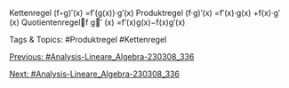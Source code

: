 Kettenregel (f◦g)′(x) =f′(g(x))·g′(x)
Produktregel (f·g)′(x) =f′(x)·g(x) +f(x)·g′(x)
Quotientenregelf
g′
(x) =f′(x)g(x)−f(x)g′(x)

   Tags & Topics:
   #Produktregel
   #Kettenregel

[Previous: #Analysis-Lineare_Algebra-230308_336](Analysis-Lineare_Algebra-230308_336.md)

[Next: #Analysis-Lineare_Algebra-230308_336](Analysis-Lineare_Algebra-230308_336.md)